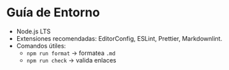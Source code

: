 # Guía de Entorno
- Node.js LTS
- Extensiones recomendadas: EditorConfig, ESLint, Prettier, Markdownlint.
- Comandos útiles:
  - `npm run format` → formatea `.md`
  - `npm run check` → valida enlaces
